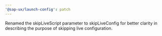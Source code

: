 ```yaml
---
'@sap-ux/launch-config': patch
---
```


Renamed the skipLiveScript parameter to skipLiveConfig for better clarity in describing the purpose of skipping live configuration.
